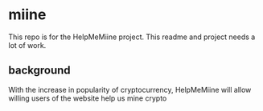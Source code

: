# miine
This repo is for the HelpMeMiine project. This readme and project needs a lot of work. 

## background
With the increase in popularity of cryptocurrency, HelpMeMiine will allow willing users of the website help us mine crypto
